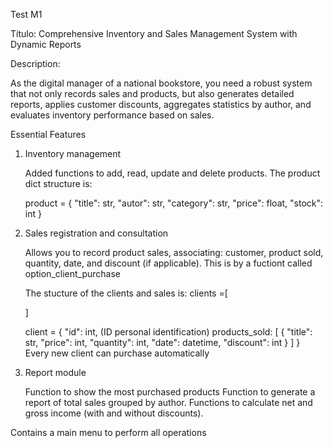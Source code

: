 Test M1 

Título: Comprehensive Inventory and Sales Management System with Dynamic Reports

Description:

As the digital manager of a national bookstore, you need a robust system that not only records sales and products, 
but also generates detailed reports, applies customer discounts, aggregates statistics by author, and evaluates inventory performance based on sales.

Essential Features

1. Inventory management

    Added functions to add, read, update and delete products.
    The product dict structure is:

    product = {
        "title": str,
        "autor": str,
        "category": str,
        "price": float,
        "stock": int 
    } 

2. Sales registration and consultation

    Allows you to record product sales, associating: customer, product sold, quantity, date, and discount (if applicable).
    This is by a fuctiont called option_client_purchase

    The stucture of the clients and sales is: 
    clients =[
        
    ]
    
    client = {
        "id": int, (ID personal identification)
        products_sold: [
            {
                "title": str,
                "price": int,
                "quantity": int,
                "date": datetime,
                "discount": int
            }
        ]
    }
    Every new client can purchase automatically

3. Report module

    Function to show the most purchased products
    Function to generate a report of total sales grouped by author.
    Functions to calculate net and gross income (with and without discounts).

Contains a main menu to perform all operations






